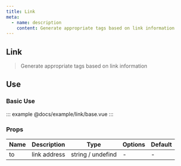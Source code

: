 ```yaml
---
title: Link
meta:
  - name: description
    content: Generate appropriate tags based on link information
---
```


## Link

> Generate appropriate tags based on link information

## Use

### Basic Use

::: example
@docs/example/link/base.vue
:::

### Props

| Name | Description  | Type              | Options | Default |
| ---- | ------------ | ----------------- | ------- | ------- |
| to   | link address | string / undefind | -       | -       |
